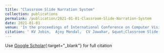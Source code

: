 ```yaml
---
title: "Classroom Slide Narration System"
collection: publications
permalink: /publication/2021-01-01-Classroom-Slide-Narration-System
date: 2021-01-01
venue: 'In the proceedings of International Conference on Computer Vision and Image Processing'
citation: ' KV Jobin,  Ajoy Mondal,  CV Jawahar, &quot;Classroom Slide Narration System.&quot; In the proceedings of International Conference on Computer Vision and Image Processing, 2021.'
---
```

Use [Google Scholar](https://scholar.google.com/scholar?q=Classroom+Slide+Narration+System){:target="_blank"} for full citation